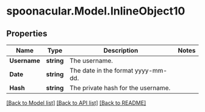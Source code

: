 # spoonacular.Model.InlineObject10
## Properties

Name | Type | Description | Notes
------------ | ------------- | ------------- | -------------
**Username** | **string** | The username. | 
**Date** | **string** | The date in the format yyyy-mm-dd. | 
**Hash** | **string** | The private hash for the username. | 

[[Back to Model list]](../README.md#documentation-for-models) [[Back to API list]](../README.md#documentation-for-api-endpoints) [[Back to README]](../README.md)

